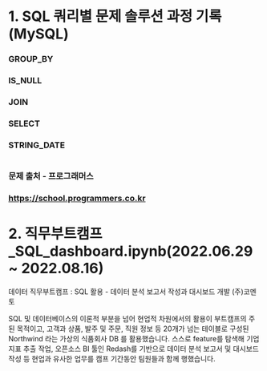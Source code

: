 #
# 1. SQL 쿼리별 문제 솔루션 과정 기록(MySQL)
### GROUP_BY
### IS_NULL
### JOIN
### SELECT
### STRING_DATE
#
### 문제 출처 - 프로그래머스
### https://school.programmers.co.kr
#
# 2. 직무부트캠프_SQL_dashboard.ipynb(2022.06.29 ~ 2022.08.16)

데이터 직무부트캠프 : SQL 활용 - 데이터 분석 보고서 작성과 대시보드 개발
(주)코멘토

SQL 및 데이터베이스의 이론적 부분을 넘어 현업적 차원에서의 활용이 부트캠프의 주된 목적이고,
고객과 상품, 발주 및 주문, 직원 정보 등 20개가 넘는 테이블로 구성된 Northwind 라는 가상의 식품회사 DB 를 활용했습니다.
스스로 feature를 탐색해 기업 지표 추출 작업, 오픈소스 BI 툴인 Redash를 기반으로
데이터 분석 보고서 및 대시보드 작성 등 현업과 유사한 업무를 캠프 기간동안 팀원들과 함께 행했습니다.
